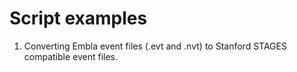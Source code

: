 # Script examples

1.  Converting Embla event files (.evt and .nvt) to Stanford STAGES compatible event files.
